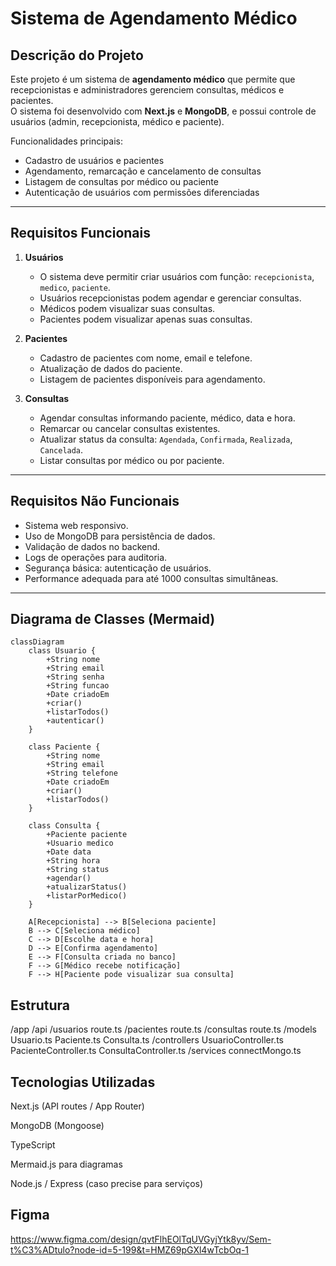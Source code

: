 # Sistema de Agendamento Médico

## Descrição do Projeto
Este projeto é um sistema de **agendamento médico** que permite que recepcionistas e administradores gerenciem consultas, médicos e pacientes.  
O sistema foi desenvolvido com **Next.js** e **MongoDB**, e possui controle de usuários (admin, recepcionista, médico e paciente).  

Funcionalidades principais:
- Cadastro de usuários e pacientes
- Agendamento, remarcação e cancelamento de consultas
- Listagem de consultas por médico ou paciente
- Autenticação de usuários com permissões diferenciadas

---

## Requisitos Funcionais

1. **Usuários**
   - O sistema deve permitir criar usuários com função:  `recepcionista`, `medico`, `paciente`.
   - Usuários recepcionistas podem agendar e gerenciar consultas.
   - Médicos podem visualizar suas consultas.
   - Pacientes podem visualizar apenas suas consultas.

2. **Pacientes**
   - Cadastro de pacientes com nome, email e telefone.
   - Atualização de dados do paciente.
   - Listagem de pacientes disponíveis para agendamento.

3. **Consultas**
   - Agendar consultas informando paciente, médico, data e hora.
   - Remarcar ou cancelar consultas existentes.
   - Atualizar status da consulta: `Agendada`, `Confirmada`, `Realizada`, `Cancelada`.
   - Listar consultas por médico ou por paciente.

---

## Requisitos Não Funcionais

- Sistema web responsivo.
- Uso de MongoDB para persistência de dados.
- Validação de dados no backend.
- Logs de operações para auditoria.
- Segurança básica: autenticação de usuários.
- Performance adequada para até 1000 consultas simultâneas.

---

## Diagrama de Classes (Mermaid)

```mermaid
classDiagram
    class Usuario {
        +String nome
        +String email
        +String senha
        +String funcao
        +Date criadoEm
        +criar()
        +listarTodos()
        +autenticar()
    }

    class Paciente {
        +String nome
        +String email
        +String telefone
        +Date criadoEm
        +criar()
        +listarTodos()
    }

    class Consulta {
        +Paciente paciente
        +Usuario medico
        +Date data
        +String hora
        +String status
        +agendar()
        +atualizarStatus()
        +listarPorMedico()
    }
```   


```flowchart TD
    A[Recepcionista] --> B[Seleciona paciente]
    B --> C[Seleciona médico]
    C --> D[Escolhe data e hora]
    D --> E[Confirma agendamento]
    E --> F[Consulta criada no banco]
    F --> G[Médico recebe notificação]
    F --> H[Paciente pode visualizar sua consulta]
```


## Estrutura


/app
  /api
    /usuarios
      route.ts
    /pacientes
      route.ts
    /consultas
      route.ts
/models
  Usuario.ts
  Paciente.ts
  Consulta.ts
/controllers
  UsuarioController.ts
  PacienteController.ts
  ConsultaController.ts
/services
  connectMongo.ts


## Tecnologias Utilizadas

Next.js (API routes / App Router)

MongoDB (Mongoose)

TypeScript

Mermaid.js para diagramas

Node.js / Express (caso precise para serviços)

## Figma

https://www.figma.com/design/qvtFlhEOlTqUVGyjYtk8yv/Sem-t%C3%ADtulo?node-id=5-199&t=HMZ69pGXl4wTcbOq-1